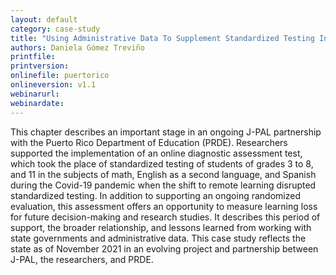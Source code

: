 ```yaml
---
layout: default
category: case-study
title: "Using Administrative Data To Supplement Standardized Testing In Schools During Covid-19 In Puerto Rico"
authors: Daniela Gómez Treviño
printfile: 
printversion: 
onlinefile: puertorico
onlineversion: v1.1
webinarurl: 
webinardate: 
---
```


This chapter describes an important stage in an ongoing J-PAL partnership with the Puerto Rico Department of Education (PRDE). Researchers supported the implementation of an online diagnostic assessment test, which took the place of standardized testing of students of grades 3 to 8, and 11 in the subjects of math, English as a second language, and Spanish during the Covid-19 pandemic when the shift to remote learning disrupted standardized testing. In addition to supporting an ongoing randomized evaluation, this assessment offers an opportunity to measure learning loss for future decision-making and research studies. It describes this period of support, the broader relationship, and lessons learned from working with state governments and administrative data. This case study reflects the state as of November 2021 in an evolving project and partnership between J-PAL, the researchers, and PRDE.